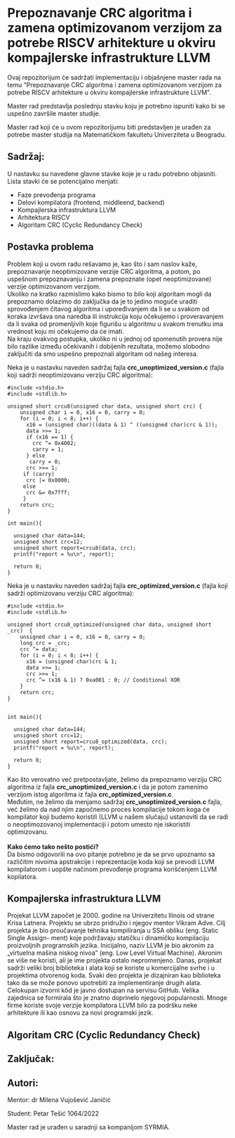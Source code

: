 # Prepoznavanje CRC algoritma i zamena optimizovanom verzijom za potrebe RISCV arhitekture u okviru kompajlerske infrastrukture LLVM
Ovaj repozitorijum će sadržati implementaciju i objašnjene master rada na temu "Prepoznavanje CRC algoritma i zamena optimizovanom verzijom za potrebe RISCV arhitekture u okviru kompajlerske infrastrukture LLVM". 

Master rad predstavlja poslednju stavku koju je potrebno ispuniti kako bi se uspešno završile master studije. 

Master rad koji će u ovom repozitorijumu biti predstavljen je urađen za potrebe master studija na Matematičkom fakultetu Univerziteta u Beogradu.

## Sadržaj:
U nastavku su navedene glavne stavke koje je u radu potrebno objasniti. Lista stavki će se potencijalno menjati:
- Faze prevođenja programa
- Delovi kompilatora (frontend, middleend, backend)
- Kompajlerska infrastruktura LLVM
- Arhitektura RISCV
- Algoritam CRC (Cyclic Redundancy Check)

## Postavka problema
Problem koji u ovom radu rešavamo je, kao što i sam naslov kaže, prepoznavanje neoptimizovane verzije CRC algoritma, a potom, po uspešnom prepoznavanju i zamena prepoznate (opet neoptimizovane) verzije optimizovanom verzijom. <br>
Ukoliko na kratko razmislimo kako bismo to bilo koji algoritam mogli da prepoznamo dolazimo do zaključka da je to jedino moguće uraditi sprovođenjem čitavog algoritma i upoređivanjem da li se u svakom od koraka izvršava ona naredba ili instrukcija koju očekujemo i proveravanjem da li svaka od promenljivih koje figurišu u algoritmu u svakom trenutku ima vrednost koju mi očekujemo da će imati. <br> 
Na kraju ovakvog postupka, ukoliko ni u jednoj od spomenutih provera nije bilo razlike između očekivanih i dobijenih rezultata, možemo slobodno zaključiti da smo uspešno prepoznali algoritam od našeg interesa.

Neka je u nastavku naveden sadržaj fajla **crc_unoptimized_version.c** (fajla koji sadrži neoptimizovanu verziju CRC algoritma):
```
#include <stdio.h>
#include <stdlib.h>

unsigned short crcu8(unsigned char data, unsigned short crc) {
    unsigned char i = 0, x16 = 0, carry = 0;
    for (i = 0; i < 8; i++) {
      x16 = (unsigned char)((data & 1) ^ ((unsigned char)crc & 1));
      data >>= 1;
      if (x16 == 1) {
        crc ^= 0x4002;
        carry = 1;
      } else
       carry = 0;
      crc >>= 1;
     if (carry)
      crc |= 0x8000;
     else
      crc &= 0x7fff;
     }
    return crc;
}

int main(){

  unsigned char data=144;
  unsigned short crc=12;
  unsigned short report=crcu8(data, crc);
  printf("report = %u\n", report);

  return 0; 
}
```

Neka je u nastavku naveden sadržaj fajla **crc_optimized_version.c** (fajla koji sadrži optimizovanu verziju CRC algoritma):
```
#include <stdio.h>
#include <stdlib.h>

unsigned short crcu8_optimized(unsigned char data, unsigned short _crc)  {
    unsigned char i = 0, x16 = 0, carry = 0;
    long crc = _crc;
    crc ^= data;
    for (i = 0; i < 8; i++) {
      x16 = (unsigned char)crc & 1;
      data >>= 1;
      crc >>= 1;
      crc ^= (x16 & 1) ? 0xa001 : 0; // Conditional XOR
    }
    return crc;
}


int main(){

  unsigned char data=144;
  unsigned short crc=12;
  unsigned short report=crcu8_optimized(data, crc);
  printf("report = %u\n", report);
   
  return 0; 
}
```
Kao što verovatno već pretpostavljate, želimo da prepoznamo verziju CRC algoritma iz fajla **crc_unoptimized_version.c** i da je potom zamenimo verzijom istog algoritma iz fajla **crc_optimized_version.c**. <br>
Međutim, ne želimo da menjamo sadržaj **crc_unoptimized_version.c** fajla, već želimo da nad njim započnemo proces kompilacije tokom koga će kompilator koji budemo koristili (LLVM u našem slučaju) ustanoviti da se radi o neoptimozovanoj implementaciji i potom umesto nje iskoristiti optimizovanu. <br> <br>
**Kako ćemo tako nešto postići?** <br>
Da bismo odgovorili na ovo pitanje potrebno je da se prvo upoznamo sa različitim nivoima apstrakcije i reprezentacije koda koji se prevodi LLVM kompilatorom i uopšte načinom prevođenje programa korišćenjem LLVM kopilatora.  


## Kompajlerska infrastruktura LLVM
Projekat LLVM započet je 2000. godine na Univerzitetu Ilinois od strane Krisa
Latnera. Projektu se ubrzo pridružio i njegov mentor Vikram Adve. Cilj projekta
je bio proučavanje tehnika kompiliranja u SSA obliku (eng. Static Single Assign-
ment) koje podržavaju statičku i dinamičku kompilaciju proizvoljnih programskih
jezika. Inicijalno, naziv LLVM je bio akronim za „virtuelna mašina niskog nivoa”
(eng. Low Level Virtual Machine). Akronim se više ne koristi, ali je ime projekta
ostalo nepromenjeno. Danas, projekat sadrži veliki broj biblioteka i alata koji se
koriste u komercijalne svrhe i u projektima otvorenog koda. Svaki deo projekta je dizajniran 
kao biblioteka tako da se može ponovo upotrebiti za implementiranje drugih
alata. Celokupan izvorni kôd je javno dostupan na servisu GitHub. Velika zajednica se formirala što je znatno doprinelo
njegovoj popularnosti. Mnoge firme koriste svoje verzije kompilatora LLVM bilo za
podršku neke arhitekture ili kao osnovu za novi programski jezik.

## Algoritam CRC (Cyclic Redundancy Check)

## Zaključak:

## Autori:
Mentor: dr Milena Vujošević Janičić

Student: Petar Tešić 1064/2022

Master rad je urađen u saradnji sa kompanijom SYRMIA.
